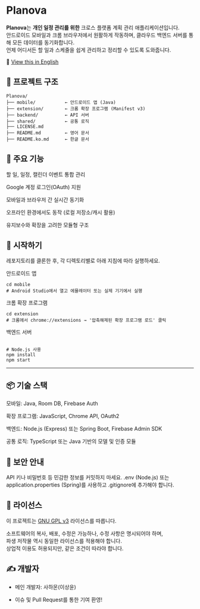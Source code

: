 # Planova

**Planova**는 **개인 일정 관리를 위한** 크로스 플랫폼 계획 관리 애플리케이션입니다.  
안드로이드 모바일과 크롬 브라우저에서 원활하게 작동하며, 클라우드 백엔드 서버를 통해 모든 데이터를 동기화합니다.  
언제 어디서든 할 일과 스케줄을 쉽게 관리하고 정리할 수 있도록 도와줍니다.

📄 [View this in English](./README.md)

## 📁 프로젝트 구조

```plaintext
Planova/
├── mobile/           ← 안드로이드 앱 (Java)
├── extension/        ← 크롬 확장 프로그램 (Manifest v3)
├── backend/          ← API 서버
├── shared/           ← 공통 로직
├── LICENSE.md
├── README.md         ← 영어 문서
├── README.ko.md      ← 한글 문서
```
## 🔧 주요 기능
할 일, 일정, 캘린더 이벤트 통합 관리

Google 계정 로그인(OAuth) 지원

모바일과 브라우저 간 실시간 동기화

오프라인 환경에서도 동작 (로컬 저장소/캐시 활용)

유지보수와 확장을 고려한 모듈형 구조

## 🚀 시작하기
레포지토리를 클론한 후, 각 디렉토리별로 아래 지침에 따라 실행하세요.

안드로이드 앱
```
cd mobile
# Android Studio에서 열고 에뮬레이터 또는 실제 기기에서 실행
```

크롬 확장 프로그램
```
cd extension
# 크롬에서 chrome://extensions → '압축해제된 확장 프로그램 로드' 클릭
```

백엔드 서버
```cd backend

# Node.js 사용
npm install
npm start
```
---
## 📦 기술 스택
모바일: Java, Room DB, Firebase Auth

확장 프로그램: JavaScript, Chrome API, OAuth2

백엔드: Node.js (Express) 또는 Spring Boot, Firebase Admin SDK

공통 로직: TypeScript 또는 Java 기반의 모델 및 인증 모듈

## 🔐 보안 안내
API 키나 비밀번호 등 민감한 정보를 커밋하지 마세요.
.env (Node.js) 또는 application.properties (Spring)를 사용하고 .gitignore에 추가해야 합니다.

## 📄 라이선스
이 프로젝트는 [GNU GPL v3](./LICENSE.md) 라이선스를 따릅니다.

소프트웨어의 복사, 배포, 수정은 가능하나, 수정 사항은 명시되어야 하며,  
파생 저작물 역시 동일한 라이선스를 적용해야 합니다.  
상업적 이용도 허용되지만, 같은 조건이 따라야 합니다.

## ✍️ 개발자
- 메인 개발자: 사하몬(이상윤)

- 이슈 및 Pull Request를 통한 기여 환영!